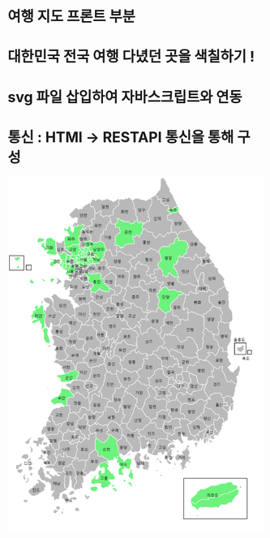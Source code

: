 # 여행 지도 프론트 부분

# 대한민국 전국 여행 다녔던 곳을 색칠하기 !

# svg 파일 삽입하여 자바스크립트와 연동

# 통신 : HTMl -> RESTAPI 통신을 통해 구성

![travel](./travel.png)
